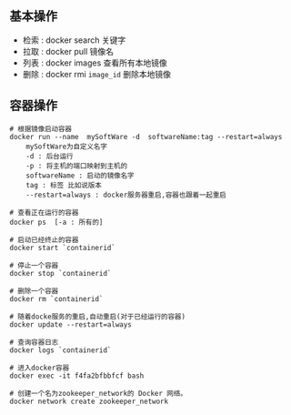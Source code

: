 ## 基本操作

- 检索 : docker  search 		关键字
- 拉取 : docker  pull                  镜像名
- 列表 : docker  images            查看所有本地镜像
- 删除 : docker  rmi  `image_id`  删除本地镜像

## 容器操作

```shell
# 根据镜像启动容器
docker run --name  mySoftWare -d  softwareName:tag --restart=always
    mySoftWare为自定义名字
	-d : 后台运行
	-p : 将主机的端口映射到主机的
    softwareName : 启动的镜像名字
    tag : 标签 比如说版本
    --restart=always : docker服务器重启,容器也跟着一起重启
```

```shell
# 查看正在运行的容器
docker ps  [-a : 所有的]
```

```shell
# 启动已经终止的容器
docker start `containerid`
```

```shell
# 停止一个容器
docker stop `containerid`
```

```shell
# 删除一个容器
docker rm `containerid`
```

```shell
# 随着docke服务的重启,自动重启(对于已经运行的容器)
docker update --restart=always 
```

```shell
# 查询容器日志
docker logs `containerid`
```

```shell
# 进入docker容器
docker exec -it f4fa2bfbbfcf bash
```

```shell
# 创建一个名为zookeeper_network的 Docker 网络。
docker network create zookeeper_network
```


